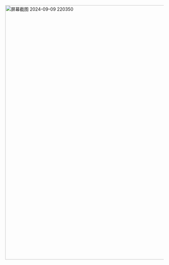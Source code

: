 <img width="808" alt="屏幕截图 2024-09-09 220350" src="https://github.com/user-attachments/assets/965c3936-715e-4f38-9dd2-888808a1ee31">
